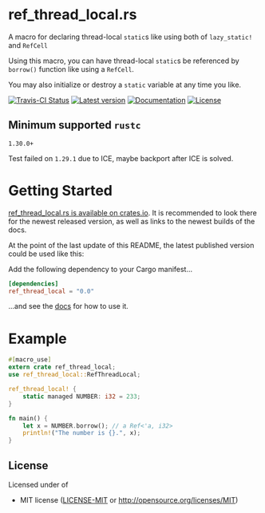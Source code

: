 ref_thread_local.rs
==============

A macro for declaring thread-local `static`s like using both of `lazy_static!` and `RefCell`

Using this macro, you can have thread-local `static`s be referenced by `borrow()` function 
like using a `RefCell`.

You may also initialize or destroy a `static` variable at any time you like.

[![Travis-CI Status](https://travis-ci.org/Xeiron/ref_thread_local.rs.svg?branch=master)](https://travis-ci.org/Xeiron/ref_thread_local.rs)
[![Latest version](https://img.shields.io/crates/v/ref_thread_local.svg)](https://crates.io/crates/ref_thread_local.rs)
[![Documentation](https://docs.rs/ref_thread_local/badge.svg)](https://docs.rs/ref_thread_local)
[![License](https://img.shields.io/crates/l/ref_thread_local.svg)](https://github.com/Xeiron/ref_thread_local.rs#license)

## Minimum supported `rustc`

`1.30.0+`

Test failed on `1.29.1` due to ICE, maybe backport after ICE is solved.

# Getting Started

[ref_thread_local.rs is available on crates.io](https://crates.io/crates/ref_thread_local).
It is recommended to look there for the newest released version, as well as links to the newest builds of the docs.

At the point of the last update of this README, the latest published version could be used like this:

Add the following dependency to your Cargo manifest...

```toml
[dependencies]
ref_thread_local = "0.0"
```

...and see the [docs](https://docs.rs/ref_thread_local) for how to use it.

# Example

```rust
#[macro_use]
extern crate ref_thread_local;
use ref_thread_local::RefThreadLocal;

ref_thread_local! {
    static managed NUMBER: i32 = 233;
}

fn main() {
    let x = NUMBER.borrow(); // a Ref<'a, i32>
    println!("The number is {}.", x);
}
```

## License

Licensed under of
 * MIT license ([LICENSE-MIT](LICENSE-MIT) or http://opensource.org/licenses/MIT)